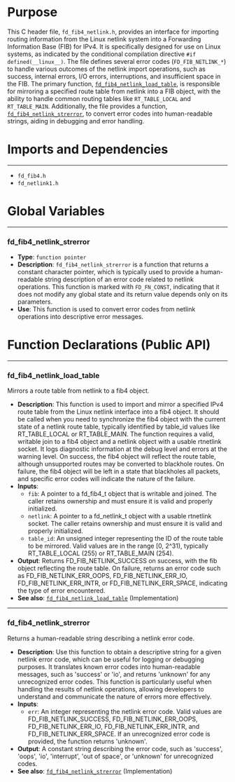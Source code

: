 # Purpose
This C header file, `fd_fib4_netlink.h`, provides an interface for importing routing information from the Linux netlink system into a Forwarding Information Base (FIB) for IPv4. It is specifically designed for use on Linux systems, as indicated by the conditional compilation directive `#if defined(__linux__)`. The file defines several error codes (`FD_FIB_NETLINK_*`) to handle various outcomes of the netlink import operations, such as success, internal errors, I/O errors, interruptions, and insufficient space in the FIB. The primary function, [`fd_fib4_netlink_load_table`](#fd_fib4_netlink_load_table), is responsible for mirroring a specified route table from netlink into a FIB object, with the ability to handle common routing tables like `RT_TABLE_LOCAL` and `RT_TABLE_MAIN`. Additionally, the file provides a function, [`fd_fib4_netlink_strerror`](#fd_fib4_netlink_strerror), to convert error codes into human-readable strings, aiding in debugging and error handling.
# Imports and Dependencies

---
- `fd_fib4.h`
- `fd_netlink1.h`


# Global Variables

---
### fd\_fib4\_netlink\_strerror
- **Type**: `function pointer`
- **Description**: `fd_fib4_netlink_strerror` is a function that returns a constant character pointer, which is typically used to provide a human-readable string description of an error code related to netlink operations. This function is marked with `FD_FN_CONST`, indicating that it does not modify any global state and its return value depends only on its parameters.
- **Use**: This function is used to convert error codes from netlink operations into descriptive error messages.


# Function Declarations (Public API)

---
### fd\_fib4\_netlink\_load\_table<!-- {{#callable_declaration:fd_fib4_netlink_load_table}} -->
Mirrors a route table from netlink to a fib4 object.
- **Description**: This function is used to import and mirror a specified IPv4 route table from the Linux netlink interface into a fib4 object. It should be called when you need to synchronize the fib4 object with the current state of a netlink route table, typically identified by table_id values like RT_TABLE_LOCAL or RT_TABLE_MAIN. The function requires a valid, writable join to a fib4 object and a netlink object with a usable rtnetlink socket. It logs diagnostic information at the debug level and errors at the warning level. On success, the fib4 object will reflect the route table, although unsupported routes may be converted to blackhole routes. On failure, the fib4 object will be left in a state that blackholes all packets, and specific error codes will indicate the nature of the failure.
- **Inputs**:
    - `fib`: A pointer to a fd_fib4_t object that is writable and joined. The caller retains ownership and must ensure it is valid and properly initialized.
    - `netlink`: A pointer to a fd_netlink_t object with a usable rtnetlink socket. The caller retains ownership and must ensure it is valid and properly initialized.
    - `table_id`: An unsigned integer representing the ID of the route table to be mirrored. Valid values are in the range [0, 2^31), typically RT_TABLE_LOCAL (255) or RT_TABLE_MAIN (254).
- **Output**: Returns FD_FIB_NETLINK_SUCCESS on success, with the fib object reflecting the route table. On failure, returns an error code such as FD_FIB_NETLINK_ERR_OOPS, FD_FIB_NETLINK_ERR_IO, FD_FIB_NETLINK_ERR_INTR, or FD_FIB_NETLINK_ERR_SPACE, indicating the type of error encountered.
- **See also**: [`fd_fib4_netlink_load_table`](fd_fib4_netlink.c.driver.md#fd_fib4_netlink_load_table)  (Implementation)


---
### fd\_fib4\_netlink\_strerror<!-- {{#callable_declaration:fd_fib4_netlink_strerror}} -->
Returns a human-readable string describing a netlink error code.
- **Description**: Use this function to obtain a descriptive string for a given netlink error code, which can be useful for logging or debugging purposes. It translates known error codes into human-readable messages, such as 'success' or 'io', and returns 'unknown' for any unrecognized error codes. This function is particularly useful when handling the results of netlink operations, allowing developers to understand and communicate the nature of errors more effectively.
- **Inputs**:
    - `err`: An integer representing the netlink error code. Valid values are FD_FIB_NETLINK_SUCCESS, FD_FIB_NETLINK_ERR_OOPS, FD_FIB_NETLINK_ERR_IO, FD_FIB_NETLINK_ERR_INTR, and FD_FIB_NETLINK_ERR_SPACE. If an unrecognized error code is provided, the function returns 'unknown'.
- **Output**: A constant string describing the error code, such as 'success', 'oops', 'io', 'interrupt', 'out of space', or 'unknown' for unrecognized codes.
- **See also**: [`fd_fib4_netlink_strerror`](fd_fib4_netlink.c.driver.md#fd_fib4_netlink_strerror)  (Implementation)


